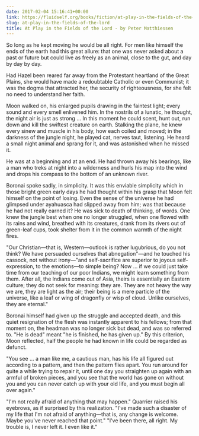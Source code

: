 ```yaml
---
date: 2017-02-04 15:16:41+00:00
link: https://fluidself.org/books/fiction/at-play-in-the-fields-of-the-lord
slug: at-play-in-the-fields-of-the-lord
title: At Play in the Fields of the Lord - by Peter Matthiessen
---
```


So long as he kept moving he would be all right. For men like himself the ends of the earth had this great allure: that one was never asked about a past or future but could live as freely as an animal, close to the gut, and day by day by day.

Had Hazel been reared far away from the Protestant heartland of the Great Plains, she would have made a redoubtable Catholic or even Communist; it was the dogma that attracted her, the security of righteousness, for she felt no need to understand her faith.

Moon walked on, his enlarged pupils drawing in the faintest light; every sound and every smell enlivened him. In the nostrils of a lunatic, he thought, the night air is just as strong … In this moment he could scent, hunt out, run down and kill the swiftest creature on earth. Stalking the plane, he knew every sinew and muscle in his body, how each coiled and moved; in the darkness of the jungle night, he played cat, nerves taut, listening. He heard a small night animal and sprang for it, and was astonished when he missed it.

He was at a beginning and at an end. He had thrown away his bearings, like a man who treks at night into a wilderness and hurls his map into the wind and drops his compass to the bottom of an unknown river.

Boronai spoke sadly, in simplicity. It was this enviable simplicity which in those bright green early days he had thought within his grasp that Moon felt himself on the point of losing. Even the sense of the universe he had glimpsed under ayahuasca had slipped away from him; was that because he had not really earned it? He was sick to death of thinking, of words. One knew the jungle best when one no longer struggled, when one flowed with its rains and wind, breathed with its creatures, drank from its rivers out of green-leaf cups, took shelter from it in the common warmth of the night fires.

"Our Christian—that is, Western—outlook is rather lugubrious, do you not think? We have persuaded ourselves that abnegation"—and he touched his cassock, not without irony—"and self-sacrifice are superior to joyous self-expression, to the emotions—to simple being? Now … if we could just take time from our teaching of our poor Indians, we might learn something from them. After all, the Indians come out of Asia, theirs is essentially an Eastern culture; they do not seek for meaning: they are. They are not heavy the way we are, they are light as the air; their being is a mere particle of the universe, like a leaf or wing of dragonfly or wisp of cloud. Unlike ourselves, they are eternal."

Boronai himself had given up the struggle and accepted death, and this quiet resignation of the flesh was instantly apparent to his fellows; from that moment on, the headman was no longer sick but dead, and was so referred to. "He is dead" meant "he is finished, he has given up." By this criterion, Moon reflected, half the people he had known in life could be regarded as defunct.

"You see … a man like me, a cautious man, has his life all figured out according to a pattern, and then the pattern flies apart. You run around for quite a while trying to repair it, until one day you straighten up again with an armful of broken pieces, and you see that the world has gone on without you and you can never catch up with your old life, and you must begin all over again."

"I'm not really afraid of anything that may happen." Quarrier raised his eyebrows, as if surprised by this realization. "I've made such a disaster of my life that I'm not afraid of anything—that is, any change is welcome. Maybe you've never reached that point."
"I've been there, all right. My trouble is, I never left it. I even like it."
